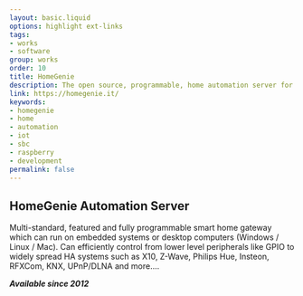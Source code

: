 ```yaml
---
layout: basic.liquid
options: highlight ext-links
tags:
- works
- software
group: works
order: 10
title: HomeGenie
description: The open source, programmable, home automation server for smart connected devices and applications.
link: https://homegenie.it/
keywords:
- homegenie
- home
- automation
- iot
- sbc
- raspberry
- development
permalink: false
---
```


## HomeGenie Automation Server

Multi-standard, featured and fully programmable smart home gateway which can run on embedded systems or desktop computers (Windows / Linux / Mac).
Can efficiently control from lower level peripherals like GPIO to widely spread HA systems such as X10, Z-Wave, Philips Hue, Insteon, RFXCom, KNX, UPnP/DLNA and more....

***Available since 2012***
